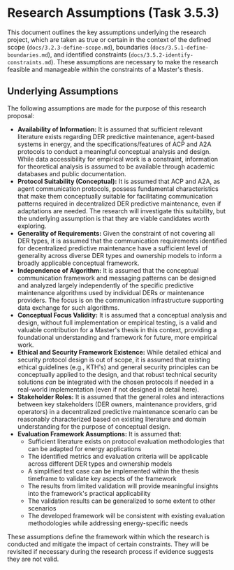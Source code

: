 # Research Assumptions (Task 3.5.3)

This document outlines the key assumptions underlying the research project, which are taken as true or certain in the context of the defined scope (`docs/3.2.3-define-scope.md`), boundaries (`docs/3.5.1-define-boundaries.md`), and identified constraints (`docs/3.5.2-identify-constraints.md`). These assumptions are necessary to make the research feasible and manageable within the constraints of a Master's thesis.

## Underlying Assumptions

The following assumptions are made for the purpose of this research proposal:

*   **Availability of Information:** It is assumed that sufficient relevant literature exists regarding DER predictive maintenance, agent-based systems in energy, and the specifications/features of ACP and A2A protocols to conduct a meaningful conceptual analysis and design. While data accessibility for empirical work is a constraint, information for theoretical analysis is assumed to be available through academic databases and public documentation.
*   **Protocol Suitability (Conceptual):** It is assumed that ACP and A2A, as agent communication protocols, possess fundamental characteristics that make them conceptually suitable for facilitating communication patterns required in decentralized DER predictive maintenance, even if adaptations are needed. The research will investigate this suitability, but the underlying assumption is that they are viable candidates worth exploring.
*   **Generality of Requirements:** Given the constraint of not covering all DER types, it is assumed that the communication requirements identified for decentralized predictive maintenance have a sufficient level of generality across diverse DER types and ownership models to inform a broadly applicable conceptual framework.
*   **Independence of Algorithm:** It is assumed that the conceptual communication framework and messaging patterns can be designed and analyzed largely independently of the specific predictive maintenance algorithms used by individual DERs or maintenance providers. The focus is on the communication infrastructure supporting data exchange for such algorithms.
*   **Conceptual Focus Validity:** It is assumed that a conceptual analysis and design, without full implementation or empirical testing, is a valid and valuable contribution for a Master's thesis in this context, providing a foundational understanding and framework for future, more empirical work.
*   **Ethical and Security Framework Existence:** While detailed ethical and security protocol design is out of scope, it is assumed that existing ethical guidelines (e.g., KTH's) and general security principles can be conceptually applied to the design, and that robust technical security solutions *can* be integrated with the chosen protocols if needed in a real-world implementation (even if not designed in detail here).
*   **Stakeholder Roles:** It is assumed that the general roles and interactions between key stakeholders (DER owners, maintenance providers, grid operators) in a decentralized predictive maintenance scenario can be reasonably characterized based on existing literature and domain understanding for the purpose of conceptual design.
*   **Evaluation Framework Assumptions:** It is assumed that:
    *   Sufficient literature exists on protocol evaluation methodologies that can be adapted for energy applications
    *   The identified metrics and evaluation criteria will be applicable across different DER types and ownership models
    *   A simplified test case can be implemented within the thesis timeframe to validate key aspects of the framework
    *   The results from limited validation will provide meaningful insights into the framework's practical applicability
    *   The validation results can be generalized to some extent to other scenarios
    *   The developed framework will be consistent with existing evaluation methodologies while addressing energy-specific needs

These assumptions define the framework within which the research is conducted and mitigate the impact of certain constraints. They will be revisited if necessary during the research process if evidence suggests they are not valid. 